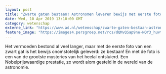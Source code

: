 ```yaml
---
layout: post
title: "Zwarte gaten bestaan! Astronomen leveren bewijs met eerste foto ooit"
date: Wed, 10 Apr 2019 13:10:00 GMT
category: wetenschap
externe_link: "https://www.ad.nl/wetenschap/zwarte-gaten-bestaan-astronomen-leveren-bewijs-met-eerste-foto-ooit~a787caaa/"
feature_image: "https://images4.persgroep.net/rcs/dQMvQSap9ne-NQY3_huvtATBjEs/diocontent/145240049/_fitwidth/400/?appId=21791a8992982cd8da851550a453bd7f&quality=0.7"
---
```


Het vermoeden bestond al veel langer, maar met de eerste foto van een zwart gat is het bewijs onomstotelijk geleverd: ze bestaan! En met de foto is een van de grootste mysteries van het heelal ontsluierd.  Een Nobelprijswaardige prestatie, zo wordt alom gesteld in de wereld van de astronomie.
